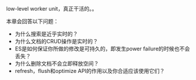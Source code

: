 low-level worker unit，真正干活的。。

本章会回答以下问题：

- 为什么搜索是近乎实时的？
- 为什么文档的CRUD操作是实时的？
- ES是如何保证你所做的修改是可持久的，即发生power failure的时候也不会丢失？
- 为什么删除文档不会立即释放空间？
- refresh，flush和optimize API的作用以及你合适应该使用它们？


